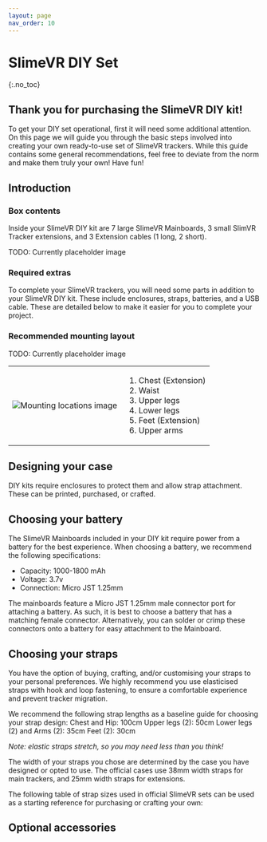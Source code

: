 ```yaml
---
layout: page
nav_order: 10
---
```


# SlimeVR DIY Set
{:.no_toc}

## Thank you for purchasing the SlimeVR DIY kit!
To get your DIY set operational, first it will need some additional attention. On this page we will guide you through the basic steps involved into creating your own ready-to-use set of SlimeVR trackers. While this guide contains some general recommendations, feel free to deviate from the norm and make them truly your own! Have fun!

## Introduction
### Box contents
Inside your SlimeVR DIY kit are 7 large SlimeVR Mainboards, 3 small SlimVR Tracker extensions, and 3 Extension cables (1 long, 2 short).

TODO: Currently placeholder image

### Required extras
To complete your SlimeVR trackers, you will need some parts in addition to your SlimeVR DIY kit. These include enclosures, straps, batteries, and a USB cable. These are detailed below to make it easier for you to complete your project.

### Recommended mounting layout
TODO: Currently placeholder image

<table class="bpTable">
   <tr>
      <td>
         <img id="bpImage" src="./assets/img/tracker_locations_7_3.png" alt="Mounting locations image"/>
      </td>
      <td>
         <ol>
            <li>Chest (Extension)</li>
            <li>Waist</li>
            <li>Upper legs</li>
            <li>Lower legs</li>
            <li>Feet (Extension)</li>
            <li>Upper arms</li>
         </ol>
      </td>
   </tr>
</table>

## Designing your case
DIY kits require enclosures to protect them and allow strap attachment. These can be printed, purchased, or crafted.

## Choosing your battery
The SlimeVR Mainboards included in your DIY kit require power from a battery for the best experience. When choosing a battery, we recommend the following specifications:
- Capacity: 1000-1800 mAh
- Voltage: 3.7v
- Connection: Micro JST 1.25mm

The mainboards feature a Micro JST 1.25mm male connector port for attaching a battery. As such, it is best to choose a battery that has a matching female connector. Alternatively, you can solder or crimp these connectors onto a battery for easy attachment to the Mainboard.

## Choosing your straps
You have the option of buying, crafting, and/or customising your straps to your personal preferences. We highly recommend you use elasticised straps with hook and loop fastening, to ensure a comfortable experience and prevent tracker migration.

We recommend the following strap lengths as a baseline guide for choosing your strap design:
Chest and Hip: 100cm
Upper legs (2): 50cm
Lower legs (2) and Arms (2): 35cm
Feet (2): 30cm

*Note: elastic straps stretch, so you may need less than you think!*

The width of your straps you chose are determined by the case you have designed or opted to use. The official cases use 38mm width straps for main trackers, and 25mm width straps for extensions.

The following table of strap sizes used in official SlimeVR sets can be used as a starting reference for purchasing or crafting your own:

## Optional accessories

